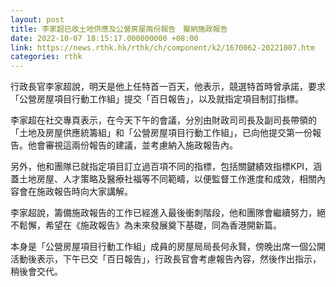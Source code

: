 ```yaml
---
layout: post
title: 李家超已收土地供應及公營房屋兩份報告　擬納施政報告
date: 2022-10-07 18:15:17.000000000 +08:00
link: https://news.rthk.hk/rthk/ch/component/k2/1670062-20221007.htm
categories: rthk
---
```


行政長官李家超說，明天是他上任特首一百天，他表示，競選特首時曾承諾，要求「公營房屋項目行動工作組」提交「百日報告」，以及就指定項目制訂指標。

李家超在社交專頁表示，在今天下午的會議，分別由財政司司長及副司長帶領的「土地及房屋供應統籌組」和「公營房屋項目行動工作組」，已向他提交第一份報告。他會審視這兩份報告的建議，並考慮納入施政報告內。

另外，他和團隊已就指定項目訂立過百項不同的指標，包括關鍵績效指標KPI，涵蓋土地房屋、人才策略及醫療社福等不同範疇，以便監督工作進度和成效，相關內容會在施政報告時向大家講解。

李家超說，籌備施政報告的工作已經進入最後衝刺階段，他和團隊會繼續努力，絕不鬆懈，希望在《施政報告》為未來發展奠下基礎，同為香港開新篇。

本身是「公營房屋項目行動工作組」成員的房屋局局長何永賢，傍晚出席一個公開活動後表示，下午已交「百日報告」，行政長官會考慮報告內容，然後作出指示，稍後會交代。
